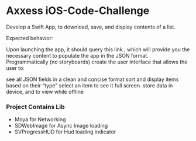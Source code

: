 #  Axxess iOS-Code-Challenge

Develop a Swift App, to download, save, and display contents of a list.

Expected behavior:

Upon launching the app, it should query this link , which will provide you the necessary content to populate the app in the JSON format. Programmatically (no storyboards) create the user interface that allows the user to:

see all JSON fields in a clean and concise format
sort and display items based on their “type”
select an item to see it full screen.
store data in device, and to view while offline

### Project Contains Lib
-  Moya for Networking
- SDWebImage for Async Image loading
- SVProgressHUD for Hud loading indicator



